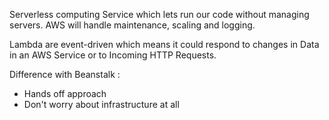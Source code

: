 Serverless computing Service which lets run our code without managing servers.
AWS will handle maintenance, scaling and logging.

Lambda are event-driven which means it could respond to changes in Data in an AWS Service or to Incoming HTTP Requests.

Difference with Beanstalk : 
- Hands off approach
- Don't worry about infrastructure at all